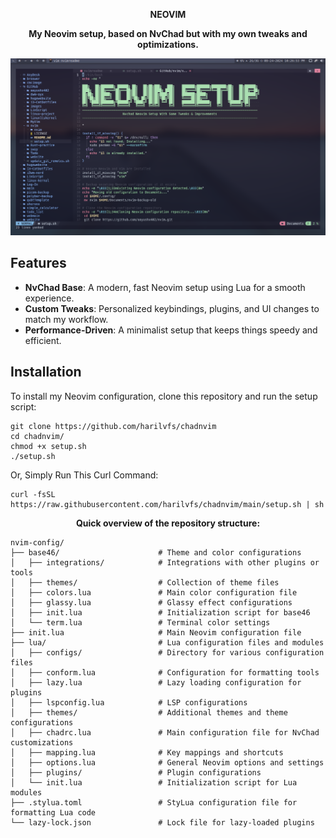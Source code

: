 <p align="center"> <strong>NEOVIM</strong>  </p>

<p align="center"> <strong>My Neovim setup, based on NvChad but with my own tweaks and optimizations.</strong>  </p>

![NVIM](https://github.com/harilvfs/assets/blob/main/nvim/2024-08-24_22-26.png)

## Features

- **NvChad Base**: A modern, fast Neovim setup using Lua for a smooth experience.
- **Custom Tweaks**: Personalized keybindings, plugins, and UI changes to match my workflow.
- **Performance-Driven**: A minimalist setup that keeps things speedy and efficient.

## Installation

To install my Neovim configuration, clone this repository and run the setup script:

```shell
git clone https://github.com/harilvfs/chadnvim
cd chadnvim/
chmod +x setup.sh
./setup.sh
```

Or, Simply Run This Curl Command:

```shell
curl -fsSL https://raw.githubusercontent.com/harilvfs/chadnvim/main/setup.sh | sh
```

<p align="center"> <strong>Quick overview of the repository structure:</strong>  </p>

```shell
nvim-config/
├── base46/                      # Theme and color configurations
│   ├── integrations/            # Integrations with other plugins or tools
│   ├── themes/                  # Collection of theme files
│   ├── colors.lua               # Main color configuration file
│   ├── glassy.lua               # Glassy effect configurations
│   ├── init.lua                 # Initialization script for base46
│   └── term.lua                 # Terminal color settings
├── init.lua                     # Main Neovim configuration file
├── lua/                         # Lua configuration files and modules
│   ├── configs/                 # Directory for various configuration files
│   ├── conform.lua              # Configuration for formatting tools
│   ├── lazy.lua                 # Lazy loading configuration for plugins
│   ├── lspconfig.lua            # LSP configurations
│   ├── themes/                  # Additional themes and theme configurations
│   ├── chadrc.lua               # Main configuration file for NvChad customizations
│   ├── mapping.lua              # Key mappings and shortcuts
│   ├── options.lua              # General Neovim options and settings
│   ├── plugins/                 # Plugin configurations
│   └── init.lua                 # Initialization script for Lua modules
├── .stylua.toml                 # StyLua configuration file for formatting Lua code
└── lazy-lock.json               # Lock file for lazy-loaded plugins
```
